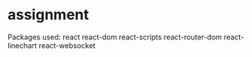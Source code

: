 # assignment

Packages used:
react
react-dom
react-scripts
react-router-dom
react-linechart
react-websocket
